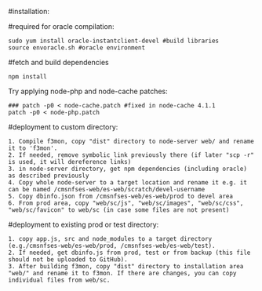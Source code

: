 #installation:

#required for oracle compilation:
```
sudo yum install oracle-instantclient-devel #build libraries
source envoracle.sh #oracle environment
```

#fetch and build dependencies
```
npm install
```
Try applying node-php and node-cache patches:
```
### patch -p0 < node-cache.patch #fixed in node-cache 4.1.1
patch -p0 < node-php.patch
```

#deployment to custom directory:
```
1. Compile f3mon, copy "dist" directory to node-server web/ and rename it to 'f3mon'.
2. If needed, remove symbolic link previously there (if later "scp -r" is used, it will dereference links)
3. in node-server directory, get npm dependencies (including oracle) as described previously
4. Copy whole node-server to a target location and rename it e.g. it can be named /cmsnfses-web/es-web/scratch/devel-username
5. Copy dbinfo.json from /cmsnfses-web/es-web/prod to devel area
6. From prod area, copy "web/sc/js", "web/sc/images", "web/sc/css", "web/sc/favicon" to web/sc (in case some files are not present)
```

#deployment to existing prod or test directory:
```
1. copy app.js, src and node_modules to a target directory (e.g./cmsnfses-web/es-web/prod, /cmsnfses-web/es-web/test).
2. If needed, get dbinfo.js from prod, test or from backup (this file should not be uploaded to GitHub).
3. After building f3mon, copy "dist" directory to installation area "web/" and rename it to f3mon. If there are changes, you can copy individual files from web/sc.
```

